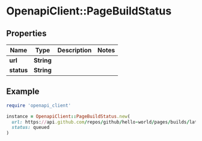 # OpenapiClient::PageBuildStatus

## Properties

| Name | Type | Description | Notes |
| ---- | ---- | ----------- | ----- |
| **url** | **String** |  |  |
| **status** | **String** |  |  |

## Example

```ruby
require 'openapi_client'

instance = OpenapiClient::PageBuildStatus.new(
  url: https://api.github.com/repos/github/hello-world/pages/builds/latest,
  status: queued
)
```

